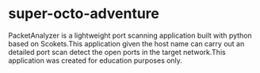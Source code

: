 # super-octo-adventure
PacketAnalyzer is a lightweight port scanning application built with python based on Scokets.This application given the host name can carry out an detailed port scan detect the open ports in the target network.This application was created for education purposes only.
